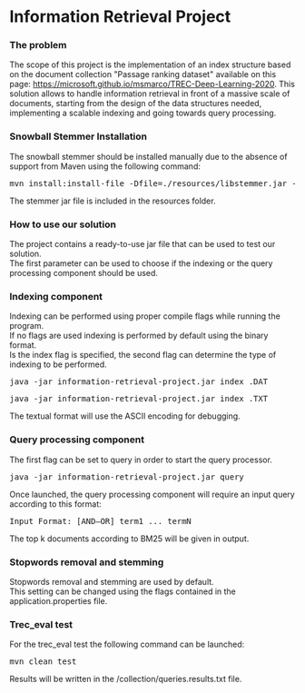 # Information Retrieval Project

### The problem
The scope of this project is the implementation of an index structure based on the document collection "Passage ranking dataset" available on this page: https://microsoft.github.io/msmarco/TREC-Deep-Learning-2020.
This solution allows to handle information retrieval in front of a massive scale of documents, starting
from the design of the data structures needed, implementing a scalable indexing and going towards
query processing.

### Snowball Stemmer Installation 
The snowball stemmer should be installed manually due to the absence of support from Maven using the following command:
<br />
<pre>
mvn install:install-file -Dfile=./resources/libstemmer.jar -Dpackaging=jar -DgroupId=org.tartarus -DartifactId=snowball -Dversion=1.0
</pre> 
The stemmer jar file is included in the resources folder.
<br/>

### How to use our solution
The project contains a ready-to-use jar file that can be used to test our solution.
<br/>
The first parameter can be used to choose if the indexing or the query processing component should be used.


### Indexing component
Indexing can be performed using proper compile flags while running the program.<br/>
If no flags are used indexing is performed by default using the binary format.<br />
Is the index flag is specified, the second flag can determine the type of indexing to be performed.
<pre>
java -jar information-retrieval-project.jar index .DAT
</pre> 
<pre>
java -jar information-retrieval-project.jar index .TXT
</pre> 
The textual format will use the ASCII encoding for debugging.

### Query processing component
The first flag can be set to query in order to start the query processor.
<pre>
java -jar information-retrieval-project.jar query
</pre>
Once launched, the query processing component will require an input query according to this format:
<pre>
Input Format: [AND—OR] term1 ... termN
</pre> 
The top k documents according to BM25 will be given in output.

### Stopwords removal and stemming
Stopwords removal and stemming are used by default.<br />
This setting can be changed using the flags contained in the application.properties file.

### Trec_eval test
For the trec_eval test the following command can be launched:
<pre>
mvn clean test
</pre> 
Results will be written in the /collection/queries.results.txt file.


